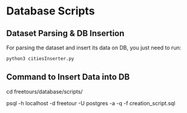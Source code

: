 # Database Scripts

## Dataset Parsing & DB Insertion
For parsing the dataset and insert its data on DB, you just need to run:
```
python3 citiesInserter.py
```

## Command to Insert Data into DB

cd freetours/database/scripts/

psql -h localhost -d freetour -U postgres -a -q -f creation_script.sql
